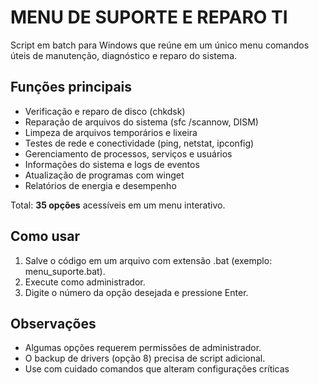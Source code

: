 # MENU DE SUPORTE E REPARO TI

Script em batch para Windows que reúne em um único menu comandos
úteis de manutenção, diagnóstico e reparo do sistema.

## Funções principais

-   Verificação e reparo de disco (chkdsk)
-   Reparação de arquivos do sistema (sfc /scannow, DISM)
-   Limpeza de arquivos temporários e lixeira
-   Testes de rede e conectividade (ping, netstat, ipconfig)
-   Gerenciamento de processos, serviços e usuários
-   Informações do sistema e logs de eventos
-   Atualização de programas com winget
-   Relatórios de energia e desempenho

Total: **35 opções** acessíveis em um menu interativo.

## Como usar

1.  Salve o código em um arquivo com extensão .bat (exemplo:
    menu_suporte.bat).
2.  Execute como administrador.
3.  Digite o número da opção desejada e pressione Enter.

## Observações

-   Algumas opções requerem permissões de administrador.
-   O backup de drivers (opção 8) precisa de script adicional.
-   Use com cuidado comandos que alteram configurações críticas 

